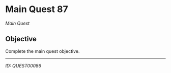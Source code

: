 # Main Quest 87

*Main Quest*

## Objective
Complete the main quest objective.

---
*ID: QUEST00086*